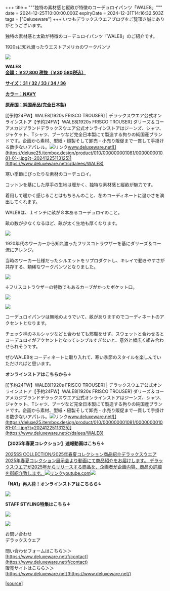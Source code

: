 +++
title = """独特の素材感と縦畝が特徴のコーデュロイパンツ「WALE8」"""
date = 2024-12-25T10:00:00.000Z
expiryDate = 2024-12-31T14:16:32.503Z
tags = ["Deluxeware"]
+++
いつもデラックスウエアブログをご覧頂き誠にありがとうございます。

独特の素材感と太畝が特徴のコーデュロイパンツ「WALE8」のご紹介です。

1920sに知れ渡ったウエストアメリカのワークパンツ

[![](https://stat.ameba.jp/user_images/20241225/15/deluxeware/97/aa/j/o0800080015525520139.jpg)](https://stat.ameba.jp/user_images/20241225/15/deluxeware/97/aa/j/o0800080015525520139.jpg)

**WALE8**  
**[金額：￥27,800 税抜（￥30,580税込）](https://www.deluxeware.net/c/dalees/WALE8)**

**[サイズ：31 / 32 / 33 / 34 / 36](https://www.deluxeware.net/c/dalees/WALE8)**

**[カラー：NAVY](https://www.deluxeware.net/c/dalees/WALE8)**

**[原産国：純国産品(完全日本製)](https://www.deluxeware.net/c/dalees/WALE8)**

[【予約24FW】WALE8\[1920s FRISCO TROUSER\] | デラックスウエア公式オンラインストア【予約24FW】WALE8\[1920s FRISCO TROUSER\] ダリーズ＆コー アメカジブランドデラックスウエア公式オンラインストアはジーンズ、シャツ、ジャケット、Tシャツ、ブーツなど完全日本製にて製造する拘りの純国産ブランドです。企画から素材、型紙・縫製そして卸売・小売り販促まで一貫して手掛ける数少ないアパレル。![リンク](https://c.stat100.ameba.jp/ameblo/symbols/v3.20.0/svg/gray/editor_link.svg)www.deluxeware.net![](https://deluxe25.itembox.design/product/010/000000001081/000000001081-01-l.jpg?t=20241225113125)](https://www.deluxeware.net/c/dalees/WALE8)

寒い季節にぴったりな素材のコーデュロイ。

コットンを基にした厚手の生地は暖かく、独特な素材感と縦畝が魅力です。

着用して暖かく感じることはもちろんのこと、冬のコーディネートに温かさを演出してくれます。

WALE8は、１インチに畝が８本あるコーデュロイのこと。

畝の数が少なくなるほど、畝が太く生地も厚くなります。

[![](https://stat.ameba.jp/user_images/20241225/16/deluxeware/2d/02/j/o0800080015525527411.jpg)](https://stat.ameba.jp/user_images/20241225/16/deluxeware/2d/02/j/o0800080015525527411.jpg)

1920年代のワーカーから知れ渡ったフリスコトラウザーを基にダリーズ＆コー流にアレンジ。

当時のワーカー仕様だったシルエットをリプロダクトし、キレイで動きやすさが共存する、類稀なワークパンツとなりました。

[![](https://stat.ameba.jp/user_images/20241225/16/deluxeware/10/71/j/o0800080015525528607.jpg)](https://stat.ameba.jp/user_images/20241225/16/deluxeware/10/71/j/o0800080015525528607.jpg)

↓フリスコトラウザーの特徴でもあるカーブがかったポケット口。

[![](https://stat.ameba.jp/user_images/20241225/16/deluxeware/89/b0/j/o0800080015525527052.jpg)](https://stat.ameba.jp/user_images/20241225/16/deluxeware/89/b0/j/o0800080015525527052.jpg)

[![](https://stat.ameba.jp/user_images/20241212/17/deluxeware/c6/27/j/o0800080015520694551.jpg)](https://stat.ameba.jp/user_images/20241212/17/deluxeware/c6/27/j/o0800080015520694551.jpg)

コーデュロイパンツは無地のようでいて、畝がありますのでコーディネートのアクセントとなります。

チェック柄のネルシャツなどと合わせても邪魔をせず、スウェットと合わせるとコーデュロイがアクセントとなってシンプルすぎないと、意外と幅広く組み合わせられそうです。

ぜひWALE8をコーディネートに取り入れて、寒い季節のスタイルを楽しんでいただければと思います。

**オンラインストアはこちらから↓**

[【予約24FW】WALE8\[1920s FRISCO TROUSER\] | デラックスウエア公式オンラインストア【予約24FW】WALE8\[1920s FRISCO TROUSER\] ダリーズ＆コー アメカジブランドデラックスウエア公式オンラインストアはジーンズ、シャツ、ジャケット、Tシャツ、ブーツなど完全日本製にて製造する拘りの純国産ブランドです。企画から素材、型紙・縫製そして卸売・小売り販促まで一貫して手掛ける数少ないアパレル。![リンク](https://c.stat100.ameba.jp/ameblo/symbols/v3.20.0/svg/gray/editor_link.svg)www.deluxeware.net![](https://deluxe25.itembox.design/product/010/000000001081/000000001081-01-l.jpg?t=20241225113125)](https://www.deluxeware.net/c/dalees/WALE8)

**【2025年春夏コレクション】速報動画はこちら↓**

[2025SS COLLECTION/2025年春夏コレクション商品紹介デラックスウエア2025年春夏コレクション展示会より動画にて商品紹介をお届けします。 デラックスウエアが2025年からリリースする商品を、企画者が企画内容、商品の詳細を御紹介致します。![リンク](https://c.stat100.ameba.jp/ameblo/symbols/v3.20.0/svg/gray/editor_link.svg)youtube.com![](https://i.ytimg.com/vi/A71qJSd2lh4/hqdefault.jpg?sqp=-oaymwEXCOADEI4CSFryq4qpAwkIARUAAIhCGAE=&rs=AOn4CLAjvDtZHCLmch_wfz5qqtOMUoi28A&days_since_epoch=20082)](https://youtube.com/playlist?list=PLmcuUjZ67rhnclr762_W-zDg7FyyrNvqF&si=zxQdtUX_mgfBhWLW)

**「NA1」再入荷！オンラインストアはこちらら↓**

[![](https://stat.ameba.jp/user_images/20241224/10/deluxeware/90/fc/j/o1200050015524983776.jpg?caw=800)](https://www.deluxeware.net/c/dalees/NA1)

**STAFF STYLING特集はこちら↓**

[![](https://stat.ameba.jp/user_images/20241205/11/deluxeware/42/a2/j/o1200050015517935293.jpg?caw=800)](https://www.deluxeware.net/f/styling)

[![](https://stat.ameba.jp/user_images/20240315/15/deluxeware/04/7f/j/o0800026015413271803.jpg?caw=800)](https://www.instagram.com/deluxeware/?hl=ja)

お問い合わせ  
デラックスウエア

問い合わせフォームはこちら＞＞  
[https://www.deluxeware.net/f/contact](https://www.deluxeware.net/f/contact)  
販売サイトはこちら＞＞  
[https://www.deluxeware.net](https://www.deluxeware.net/)

[[source]](https://ameblo.jp/deluxeware/entry-12879943214.html)
